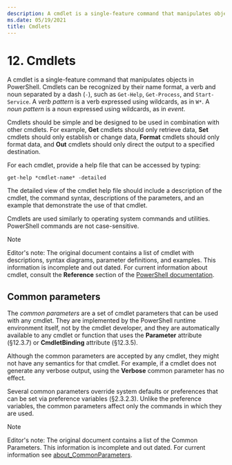 ```yaml
---
description: A cmdlet is a single-feature command that manipulates objects in PowerShell. Cmdlets can be recognized by their name format, a verb and noun separated by a dash.
ms.date: 05/19/2021
title: Cmdlets
---
```

# 12. Cmdlets

A cmdlet is a single-feature command that manipulates objects in PowerShell. Cmdlets can be
recognized by their name format, a verb and noun separated by a dash (`-`), such as `Get-Help`,
`Get-Process`, and `Start-Service`. A *verb pattern* is a verb expressed using wildcards, as
in `W*`. A *noun pattern* is a noun expressed using wildcards, as in *event*.

Cmdlets should be simple and be designed to be used in combination with other cmdlets. For example,
**Get** cmdlets should only retrieve data, **Set** cmdlets should only establish or change data,
**Format** cmdlets should only format data, and **Out** cmdlets should only direct the output to a
specified destination.

For each cmdlet, provide a help file that can be accessed by typing:

`get-help *cmdlet-name* -detailed`

The detailed view of the cmdlet help file should include a description of the cmdlet, the command
syntax, descriptions of the parameters, and an example that demonstrate the use of that cmdlet.

Cmdlets are used similarly to operating system commands and utilities. PowerShell commands are not
case-sensitive.

> [!NOTE]
> Editor's note: The original document contains a list of cmdlet with descriptions, syntax diagrams,
> parameter definitions, and examples. This information is incomplete and out dated. For current
> information about cmdlet, consult the **Reference** section of the
> [PowerShell documentation](/powershell/scripting/overview).

## Common parameters

The *common parameters* are a set of cmdlet parameters that can be used with any cmdlet. They are
implemented by the PowerShell runtime environment itself, not by the cmdlet developer, and they are
automatically available to any cmdlet or function that uses the **Parameter** attribute (§12.3.7) or
**CmdletBinding** attribute (§12.3.5).

Although the common parameters are accepted by any cmdlet, they might not have any semantics for
that cmdlet. For example, if a cmdlet does not generate any verbose output, using the **Verbose**
common parameter has no effect.

Several common parameters override system defaults or preferences that can be set via preference
variables (§2.3.2.3). Unlike the preference variables, the common parameters affect only the
commands in which they are used.

> [!NOTE]
> Editor's note: The original document contains a list of the Common Parameters. This information is
> incomplete and out dated. For current information see
> [about_CommonParameters](/powershell/module/microsoft.powershell.core/about/about_commonparameters).
